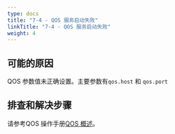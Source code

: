 ```yaml
---
type: docs
title: "7-4 - QOS 服务启动失败"
linkTitle: "7-4 - QOS 服务启动失败"
weight: 4
---
```


## 可能的原因

QOS 参数值未正确设置。主要参数有`qos.host` 和 `qos.port`

## 排查和解决步骤


请参考QOS 操作手册[QOS 概述](/zh/docs3-v2/java-sdk/reference-manual/qos/overview/)。
<p style="margin-top: 3rem;"> </p>